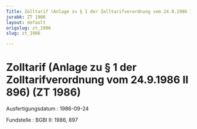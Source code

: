 ```yaml
---
Title: Zolltarif (Anlage zu § 1 der Zolltarifverordnung vom 24.9.1986 II 896)
jurabk: ZT 1986
layout: default
origslug: zt_1986
slug: zt_1986

---
```


# Zolltarif (Anlage zu § 1 der Zolltarifverordnung vom 24.9.1986 II 896) (ZT 1986)

Ausfertigungsdatum
:   1986-09-24

Fundstelle
:   BGBl II: 1986, 897

